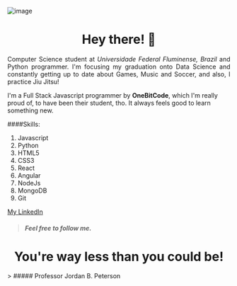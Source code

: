 

<!-- <img float="right" src="https://user-images.githubusercontent.com/43455579/109089211-a1dfeb80-76ef-11eb-9a20-03dbfe6aec08.png"> -->

![image](https://user-images.githubusercontent.com/43455579/109085081-be782580-76e7-11eb-8956-fff463580450.jpeg)

<h1 align="center">Hey there! 🤘</h1>

<p align="justify">Computer Science student at <i>Universidade Federal Fluminense, Brazil</i> and Python programmer. I'm focusing my graduation onto Data Science and constantly getting up to date about Games, Music and Soccer, and also, I practice Jiu Jitsu!</p>
<p>I'm a Full Stack Javascript programmer by <strong>OneBitCode</strong>, which I'm really proud of, to have been their student, tho. It always feels good to learn something new.</p>

####Skills:

1. Javascript
2. Python
3. HTML5
4. CSS3
5. React
6. Angular
7. NodeJs
8. MongoDB
9. Git

[My LinkedIn](https://www.linkedin.com/in/felipe-henrique-peixoto-neto-459735202/)
> ##### Feel free to follow me. 


<h1 align="center"> You're way less than you could be!</h1>
> ##### Professor Jordan B. Peterson
